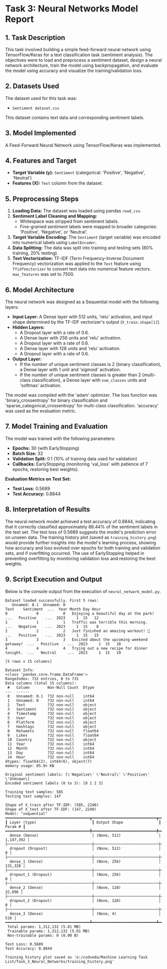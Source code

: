 # Task 3: Neural Networks Model Report

## 1. Task Description
This task involved building a simple feed-forward neural network using TensorFlow/Keras for a text classification task (sentiment analysis). The objectives were to load and preprocess a sentiment dataset, design a neural network architecture, train the model using backpropagation, and evaluate the model using accuracy and visualize the training/validation loss.

## 2. Datasets Used
The dataset used for this task was:
- `Sentiment dataset.csv`

This dataset contains text data and corresponding sentiment labels.

## 3. Model Implemented
A Feed-Forward Neural Network using TensorFlow/Keras was implemented.

## 4. Features and Target
- **Target Variable (y):** `Sentiment` (categorical: 'Positive', 'Negative', 'Neutral')
- **Features (X):** `Text` column from the dataset.

## 5. Preprocessing Steps
1.  **Loading Data:** The dataset was loaded using pandas `read_csv`.
2.  **Sentiment Label Cleaning and Mapping:**
    - Whitespace was stripped from sentiment labels.
    - Fine-grained sentiment labels were mapped to broader categories: 'Positive', 'Negative', or 'Neutral'.
3.  **Target Variable Encoding:** The `Sentiment` (target variable) was encoded into numerical labels using `LabelEncoder`.
4.  **Data Splitting:** The data was split into training and testing sets (80% training, 20% testing).
5.  **Text Vectorization:** TF-IDF (Term Frequency-Inverse Document Frequency) vectorization was applied to the `Text` feature using `TfidfVectorizer` to convert text data into numerical feature vectors. `max_features` was set to 7500.

## 6. Model Architecture
The neural network was designed as a Sequential model with the following layers:
-   **Input Layer:** A Dense layer with 512 units, 'relu' activation, and input shape determined by the TF-IDF vectorizer's output (`X_train.shape[1]`).
-   **Hidden Layers:**
    -   A Dropout layer with a rate of 0.6.
    -   A Dense layer with 256 units and 'relu' activation.
    -   A Dropout layer with a rate of 0.6.
    -   A Dense layer with 128 units and 'relu' activation.
    -   A Dropout layer with a rate of 0.6.
-   **Output Layer:**
    -   If the number of unique sentiment classes is 2 (binary classification), a Dense layer with 1 unit and 'sigmoid' activation.
    -   If the number of unique sentiment classes is greater than 2 (multi-class classification), a Dense layer with `num_classes` units and 'softmax' activation.

The model was compiled with the 'adam' optimizer. The loss function was 'binary_crossentropy' for binary classification and 'sparse_categorical_crossentropy' for multi-class classification. 'accuracy' was used as the evaluation metric.

## 7. Model Training and Evaluation

The model was trained with the following parameters:
-   **Epochs:** 30 (with EarlyStopping)
-   **Batch Size:** 32
-   **Validation Split:** 0.1 (10% of training data used for validation)
-   **Callbacks:** EarlyStopping (monitoring 'val_loss' with patience of 7 epochs, restoring best weights).

**Evaluation Metrics on Test Set:**
-   **Test Loss:** 0.5689
-   **Test Accuracy:** 0.8844

## 8. Interpretation of Results

The neural network model achieved a test accuracy of 0.8844, indicating that it correctly classified approximately 88.44% of the sentiment labels in the test set. The test loss of 0.5689 suggests the model's prediction error on unseen data. The training history plot (saved as `training_history.png`) would provide further insights into the model's learning process, showing how accuracy and loss evolved over epochs for both training and validation sets, and if overfitting occurred. The use of EarlyStopping helped in preventing overfitting by monitoring validation loss and restoring the best weights.

## 9. Script Execution and Output

Below is the console output from the execution of `neural_network_model.py`.

```
Dataset loaded successfully. First 5 rows:
   Unnamed: 0.1  Unnamed: 0                                               Text    Sentiment  ...  Year Month Day Hour
0             0           0   Enjoying a beautiful day at the park!        ...   Positive    ...  2023     1  15   12
1             1           1   Traffic was terrible this morning.           ...   Negative    ...  2023     1  15    8
2             2           2   Just finished an amazing workout! 💪          ...   Positive    ...  2023     1  15   15
3             3           3   Excited about the upcoming weekend getaway!  ...   Positive    ...  2023     1  15   18
4             4           4   Trying out a new recipe for dinner tonight.  ...   Neutral     ...  2023     1  15   19

[5 rows x 15 columns]

Dataset Info:
<class 'pandas.core.frame.DataFrame'>
RangeIndex: 732 entries, 0 to 731
Data columns (total 15 columns):
 #   Column        Non-Null Count  Dtype
---  ------
 0   Unnamed: 0.1  732 non-null    int64
 1   Unnamed: 0    732 non-null    int64
 2   Text          732 non-null    object
 3   Sentiment     732 non-null    object
 4   Timestamp     732 non-null    object
 5   User          732 non-null    object
 6   Platform      732 non-null    object
 7   Hashtags      732 non-null    object
 8   Retweets      732 non-null    float64
 9   Likes         732 non-null    float64
 10  Country       732 non-null    object
 11  Year          732 non-null    int64
 12  Month         732 non-null    int64
 13  Day           732 non-null    int64
 14  Hour          732 non-null    int64
dtypes: float64(2), int64(6), object(7)
memory usage: 85.9+ KB

Original sentiment labels: [\'Negative\' \'Neutral\' \'Positive\' \'Unknown\]
Encoded sentiment labels (0 to 3): [0 1 2 3]

Training text samples: 585
Testing text samples: 147

Shape of X_train after TF-IDF: (585, 2240)
Shape of X_test after TF-IDF: (147, 2240)
Model: "sequential"
━━━━━━━━━━━━━━━━━━━━━━━━━━━━━━━━━━━━━━┳━━━━━━━━━━━━━━━━━━━━━━━━━━━━━┳━━━━━━━━━━━━━━━━━
┃ Layer (type)                         ┃ Output Shape                ┃         Param # ┃
━━━━━━━━━━━━━━━━━━━━━━━━━━━━━━━━━━━━━━╇━━━━━━━━━━━━━━━━━━━━━━━━━━━━━╇━━━━━━━━━━━━━━━━━
  dense (Dense)                        │ (None, 512)                 │       1,147,392 │
├──────────────────────────────────────┼─────────────────────────────┼─────────────────┤
  dropout (Dropout)                    │ (None, 512)                 │               0 │
├──────────────────────────────────────┼─────────────────────────────┼─────────────────┤
  dense_1 (Dense)                      │ (None, 256)                 │         131,328 │
├──────────────────────────────────────┼─────────────────────────────┼─────────────────┤
  dropout_1 (Dropout)                  │ (None, 256)                 │               0 │
├──────────────────────────────────────┼─────────────────────────────┼─────────────────┤
  dense_2 (Dense)                      │ (None, 128)                 │          32,896 │
├──────────────────────────────────────┼─────────────────────────────┼─────────────────┤
  dropout_2 (Dropout)                  │ (None, 128)                 │               0 │
├──────────────────────────────────────┼─────────────────────────────┼─────────────────┤
  dense_3 (Dense)                      │ (None, 4)                   │             516 │
━━━━━━━━━━━━━━━━━━━━━━━━━━━━━━━━━━━━━━┻━━━━━━━━━━━━━━━━━━━━━━━━━━━━━┻━━━━━━━━━━━━━━━━━
 Total params: 1,312,132 (5.01 MB)
 Trainable params: 1,312,132 (5.01 MB)
 Non-trainable params: 0 (0.00 B)

Test Loss: 0.5689
Test Accuracy: 0.8844

Training history plot saved as 'e:/codveda/Machine Learning Task List/Task_3_Neural_Networks/training_history.png'
```
